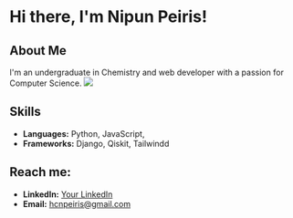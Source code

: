 # Hi there, I'm Nipun Peiris!

## About Me
I'm an undergraduate in Chemistry and web developer with a passion for Computer Science.
[![](https://www.credly.com/badges/3c54800b-5062-4c66-a248-15849449dc93/public_url)](https://www.credly.com)

## Skills
- **Languages:** Python, JavaScript,
- **Frameworks:** Django, Qiskit, Tailwindd


## Reach me:
- **LinkedIn:** [Your LinkedIn](https://www.linkedin.com/in/hcn-peiris)
- **Email:** [hcnpeiris@gmail.com](mailto:hcnpeiris@gmail.com)



